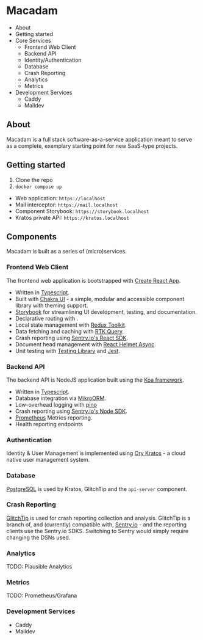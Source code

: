# Macadam

- About
- Getting started
- Core Services
  - Frontend Web Client
  - Backend API
  - Identity/Authentication
  - Database
  - Crash Reporting
  - Analytics
  - Metrics
- Development Services
  - Caddy
  - Maildev

## About

Macadam is a full stack software-as-a-service application meant to serve as a complete, exemplary starting point for new SaaS-type projects.

## Getting started

1. Clone the repo
2. `docker compose up`

- Web application: `https://localhost`
- Mail interceptor: `https://mail.localhost`
- Component Storybook: `https://storybook.localhost`
- Kratos private API: `https://kratos.localhost`

## Components

Macadam is built as a series of (micro)services.

### Frontend Web Client

The frontend web application is bootstrapped with [Create React App](https://create-react-app.dev).

- Written in [Typescript](https://www.typescriptlang.org).
- Built with [Chakra UI](https://chakra-ui.com) - a simple, modular and accessible component library with theming support.
- [Storybook](https://storybook.js.org) for streamlining UI development, testing, and documentation.
- Declarative routing with [](https://reactrouter.com).
- Local state management with [Redux Toolkit](https://redux-toolkit.js.org).
- Data fetching and caching with [RTK Query](https://redux-toolkit.js.org/rtk-query/overview).
- Crash reporting using [Sentry.io's React SDK](https://docs.sentry.io/platforms/javascript/guides/react/).
- Document head management with [React Helmet Async](https://github.com/staylor/react-helmet-async).
- Unit testing with [Testing Library](https://testing-library.com) and [Jest](https://jestjs.io).

### Backend API

The backend API is NodeJS application built using the [Koa framework](https://koajs.com).

- Written in [Typescript](https://www.typescriptlang.org).
- Database integration via [MikroORM](https://mikro-orm.io).
- Low-overhead logging with [pino](https://getpino.io)
- Crash reporting using [Sentry.io's Node SDK](https://docs.sentry.io/platforms/node/).
- [Prometheus](https://prometheus.io) Metrics reporting.
- Health reporting endpoints

### Authentication

Identity & User Management is implemented using [Ory Kratos](https://www.ory.sh/kratos/) - a cloud native user management system.

### Database

[PostgreSQL](https://www.postgresql.org) is used by Kratos, GlitchTip and the `api-server` component.

### Crash Reporting

[GlitchTip](https://glitchtip.com) is used for crash reporting collection and analysis. GlitchTip is a branch of, and (currently) compatible with, [Sentry.io](https://sentry.io) - and the reporting clients use the Sentry.io SDKS. Switching to Sentry would simply require changing the DSNs used.

### Analytics

TODO: Plausible Analytics

### Metrics

TODO: Prometheus/Grafana

### Development Services

- Caddy
- Maildev
